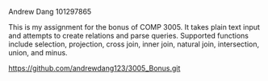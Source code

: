 Andrew Dang
101297865

This is my assignment for the bonus of COMP 3005.
It takes plain text input and attempts to create relations and parse queries.
Supported functions include selection, projection, cross join, inner join, natural join, intersection, union, and minus.

https://github.com/andrewdang123/3005_Bonus.git